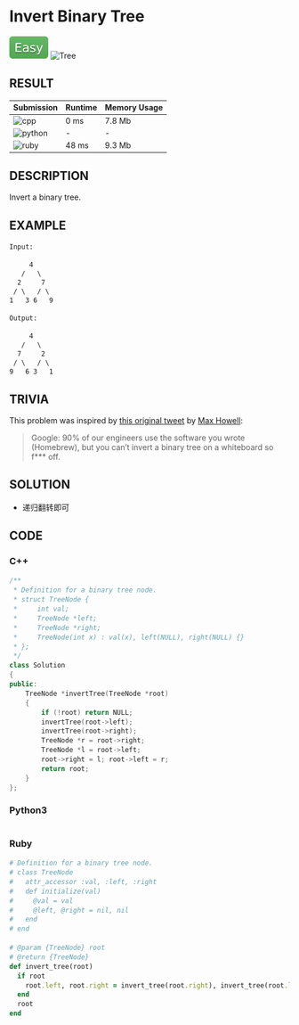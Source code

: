 # Invert Binary Tree

![Easy](../../materials/-Easy-5cb85c.svg) ![Tree](../../materials/树-Tree-007ec6.svg)

## RESULT

| Submission                                                        | Runtime | Memory Usage |
| ----------------------------------------------------------------- | ------- | ------------ |
| ![cpp](https://img.shields.io/badge/leetcode226-cpp-f34b7d.svg)   | 0 ms    | 7.8 Mb       |
| ![python](https://img.shields.io/badge/leetcode226-py-3572A5.svg) | -       | -            |
| ![ruby](https://img.shields.io/badge/leetcode226-rb-701516.svg)   | 48 ms   | 9.3 Mb       |

## DESCRIPTION

Invert a binary tree.

## EXAMPLE

```plain
Input:

     4
   /   \
  2     7
 / \   / \
1   3 6   9

Output:

     4
   /   \
  7     2
 / \   / \
9   6 3   1
```

## TRIVIA

This problem was inspired by [this original tweet](https://twitter.com/mxcl/status/608682016205344768) by [Max Howell](https://twitter.com/mxcl):

> Google: 90% of our engineers use the software you wrote (Homebrew), but you can’t invert a binary tree on a whiteboard so f*** off.

## SOLUTION

* 递归翻转即可

## CODE

### C++

```cpp
/**
 * Definition for a binary tree node.
 * struct TreeNode {
 *     int val;
 *     TreeNode *left;
 *     TreeNode *right;
 *     TreeNode(int x) : val(x), left(NULL), right(NULL) {}
 * };
 */
class Solution
{
public:
    TreeNode *invertTree(TreeNode *root)
    {
        if (!root) return NULL;
        invertTree(root->left);
        invertTree(root->right);
        TreeNode *r = root->right;
        TreeNode *l = root->left;
        root->right = l; root->left = r;
        return root;
    }
};
```

### Python3

```python
```

### Ruby

```ruby
# Definition for a binary tree node.
# class TreeNode
#   attr_accessor :val, :left, :right
#   def initialize(val)
#     @val = val
#     @left, @right = nil, nil
#   end
# end

# @param {TreeNode} root
# @return {TreeNode}
def invert_tree(root)
  if root
    root.left, root.right = invert_tree(root.right), invert_tree(root.left)
  end
  root
end
```
